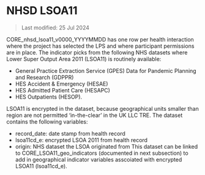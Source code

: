 # NHSD LSOA11

>Last modified: 25 Jul 2024


CORE_nhsd_lsoa11_v0000_YYYYMMDD has one row per health interaction where the project has selected the LPS and where participant permissions are in place. The indicator picks from the following NHS datasets where Lower Super Output Area 2011 (LSOA11) is routinely available:
* General Practice Extraction Service (GPES) Data for Pandemic Planning and Research (GDPPR)
* HES Accident & Emergency (HESAE)
* HES Admitted Patient Care (HESAPC)
* HES Outpatients (HESOP).

LSOA11 is encrypted in the dataset, because geographical units smaller than region are not permitted ‘in-the-clear’ in the UK LLC TRE. The dataset contains the following variables:
* record_date: date stamp from health record 
* lsoa11cd_e: encrypted LSOA 2011 from health record
* origin: NHS dataset the LSOA originated from 
This dataset can be linked to CORE_LSOA11_geo_indicators (documented in next subsection) to add in geographical indicator variables asscoiated with encrypted LSOA11 (lsoa11cd_e).
